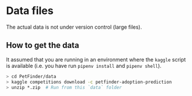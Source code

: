 # Data files

The actual data is not under version control (large files). 

## How to get the data

It assumed that you are running in an environment where the `kaggle` script is available (i.e. you have run `pipenv install` and `pipenv shell`).

``` bash
> cd PetFinder/data
> kaggle competitions download -c petfinder-adoption-prediction
> unzip *.zip  # Run from this `data` folder
```
